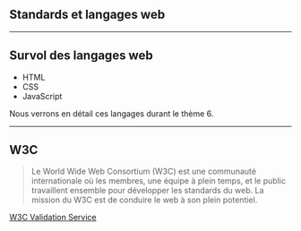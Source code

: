 ## Standards et langages web

-----

## Survol des langages web

- HTML
- CSS
- JavaScript

Nous verrons en détail ces langages durant le thème 6.

-----

## W3C

> Le World Wide Web Consortium (W3C) est une communauté internationale où les membres, une équipe à plein temps, et le public travaillent ensemble pour développer les standards du web. La mission du W3C est de conduire le web à son plein potentiel.

[W3C Validation Service](https://jigsaw.w3.org/css-validator/)
